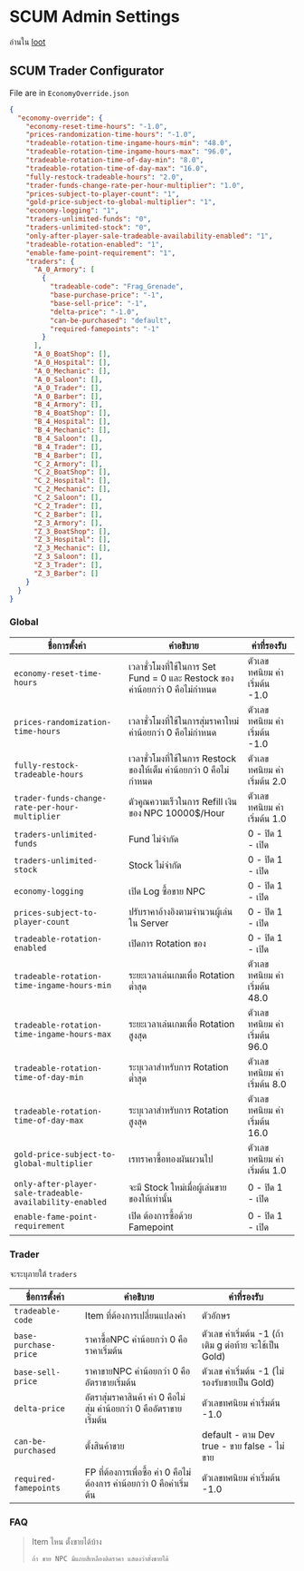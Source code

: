 # SCUM Admin Settings

อ่านใน [loot](https://github.com/ais1175/scum_loot/edit/main/Loot/)

## SCUM Trader Configurator
File are in `EconomyOverride.json`
```json
{
  "economy-override": {
    "economy-reset-time-hours": "-1.0",
    "prices-randomization-time-hours": "-1.0",
    "tradeable-rotation-time-ingame-hours-min": "48.0",
    "tradeable-rotation-time-ingame-hours-max": "96.0",
    "tradeable-rotation-time-of-day-min": "8.0",
    "tradeable-rotation-time-of-day-max": "16.0",
    "fully-restock-tradeable-hours": "2.0",
    "trader-funds-change-rate-per-hour-multiplier": "1.0",
    "prices-subject-to-player-count": "1",
    "gold-price-subject-to-global-multiplier": "1",
    "economy-logging": "1",
    "traders-unlimited-funds": "0",
    "traders-unlimited-stock": "0",
    "only-after-player-sale-tradeable-availability-enabled": "1",
    "tradeable-rotation-enabled": "1",
    "enable-fame-point-requirement": "1",
    "traders": {
      "A_0_Armory": [
        {
          "tradeable-code": "Frag_Grenade",
          "base-purchase-price": "-1",
          "base-sell-price": "-1",
          "delta-price": "-1.0",
          "can-be-purchased": "default",
          "required-famepoints": "-1"
        }
      ],
      "A_0_BoatShop": [],
      "A_0_Hospital": [],
      "A_0_Mechanic": [],
      "A_0_Saloon": [],
      "A_0_Trader": [],
      "A_0_Barber": [],
      "B_4_Armory": [],
      "B_4_BoatShop": [],
      "B_4_Hospital": [],
      "B_4_Mechanic": [],
      "B_4_Saloon": [],
      "B_4_Trader": [],
      "B_4_Barber": [],
      "C_2_Armory": [],
      "C_2_BoatShop": [],
      "C_2_Hospital": [],
      "C_2_Mechanic": [],
      "C_2_Saloon": [],
      "C_2_Trader": [],
      "C_2_Barber": [],
      "Z_3_Armory": [],
      "Z_3_BoatShop": [],
      "Z_3_Hospital": [],
      "Z_3_Mechanic": [],
      "Z_3_Saloon": [],
      "Z_3_Trader": [],
      "Z_3_Barber": []
    }
  }
}
```
### Global
| ชื่อการตั้งค่า | คำอธิบาย | ค่าที่รองรับ |
|---|---|---|
| `economy-reset-time-hours` | เวลาชั่วโมงที่ใช้ในการ Set Fund = 0 และ Restock ของ ค่าน้อยกว่า 0 คือไม่กำหนด | ตัวเลขทศนิยม ค่าเริ่มต้น -1.0 |
| `prices-randomization-time-hours` | เวลาชั่วโมงที่ใช้ในการสุ่มราคาใหม่ ค่าน้อยกว่า 0 คือไม่กำหนด | ตัวเลขทศนิยม ค่าเริ่มต้น -1.0 |
| `fully-restock-tradeable-hours` | เวลาชั่วโมงที่ใช้ในการ Restock ของให้เต็ม ค่าน้อยกว่า 0 คือไม่กำหนด | ตัวเลขทศนิยม ค่าเริ่มต้น 2.0 |
| `trader-funds-change-rate-per-hour-multiplier` | ตัวคูณความเร็วในการ Refill เงิน ของ NPC 10000$/Hour | ตัวเลขทศนิยม ค่าเริ่มต้น 1.0 |
| `traders-unlimited-funds` | Fund ไม่จำกัด | 0 - ปิด 1 - เปิด |
| `traders-unlimited-stock` | Stock ไม่จำกัด | 0 - ปิด 1 - เปิด |
| `economy-logging` | เปิด Log ซื้อขาย NPC | 0 - ปิด 1 - เปิด |
| `prices-subject-to-player-count` | ปรับราคาอ้างอิงตามจำนวนผู้เล่นใน Server | 0 - ปิด 1 - เปิด |
| `tradeable-rotation-enabled` | เปิดการ Rotation ของ | 0 - ปิด 1 - เปิด |
| `tradeable-rotation-time-ingame-hours-min` | ระยะเวลาเล่นเกมเพื่อ Rotation ต่ำสุด | ตัวเลขทศนิยม ค่าเริ่มต้น 48.0 |
| `tradeable-rotation-time-ingame-hours-max` | ระยะเวลาเล่นเกมเพื่อ Rotation สูงสุด | ตัวเลขทศนิยม ค่าเริ่มต้น 96.0 |
| `tradeable-rotation-time-of-day-min` | ระบุเวลาสำหรับการ Rotation ต่ำสุด | ตัวเลขทศนิยม ค่าเริ่มต้น 8.0 |
| `tradeable-rotation-time-of-day-max` | ระบุเวลาสำหรับการ Rotation สูงสุด | ตัวเลขทศนิยม ค่าเริ่มต้น 16.0 |
| `gold-price-subject-to-global-multiplier` | เรทราคาซื้อทองผันผวนไป | ตัวเลขทศนิยม ค่าเริ่มต้น 1.0 |
| `only-after-player-sale-tradeable-availability-enabled` | จะมี Stock ใหม่เมื่อผู้เล่นขายของให้เท่านั้น | 0 - ปิด 1 - เปิด |
| `enable-fame-point-requirement` | เปิด ต้องการซื้อด้วย Famepoint | 0 - ปิด 1 - เปิด |

### Trader
จะระบุภายใต้ `traders`

| ชื่อการตั้งค่า | คำอธิบาย | ค่าที่รองรับ |
|---|---|---|
| `tradeable-code` | Item ที่ต้องการเปลี่ยนแปลงค่า | ตัวอักษร |
| `base-purchase-price` | ราคาซื้อNPC ค่าน้อยกว่า 0 คือราคาเริ่มต้น | ตัวเลข ค่าเริ่มต้น -1 (ถ้าเติม g ต่อท้าย จะใช้เป็น Gold) |
| `base-sell-price` | ราคาขายNPC ค่าน้อยกว่า 0 คืออัตราขายเริ่มต้น | ตัวเลข ค่าเริ่มต้น -1 (ไม่รองรับขายเป็น Gold) |
| `delta-price` | อัตราสุ่มราคาสินค้า ค่า 0 คือไม่สุ่ม ค่าน้อยกว่า 0 คืออัตราขายเริ่มต้น | ตัวเลขทศนิยม ค่าเริ่มต้น -1.0 |
| `can-be-purchased` | ตั้งสินค้าขาย | default - ตาม Dev true - ขาย false - ไม่ขาย |
| `required-famepoints` | FP ที่ต้องการเพื่อซื้อ ค่า 0 คือไม่ต้องการ ค่าน้อยกว่า 0 คือค่าเริ่มต้น | ตัวเลขทศนิยม ค่าเริ่มต้น -1.0 |

### FAQ
> Item ไหน ตั้งขายได้บ้าง
> ``` 
> ถ้า ขาย NPC มีแถบสีเหลืองติดราคา แสดงว่าตั้งขายได้
> ```
